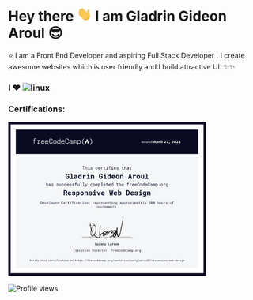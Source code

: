 # Hey there <img src = "https://raw.githubusercontent.com/ABSphreak/ABSphreak/master/gifs/Hi.gif" width = 30px></img> I am Gladrin Gideon Aroul :sunglasses:
:star: I am a Front End Developer and aspiring  Full Stack Developer . I create awesome websites which is user friendly and I build attractive UI.
✨✨
### I :heart: <img alt="linux" src="https://img.shields.io/badge/Linux-FCC624?style=for-the-badge&logo=linux&logoColor=black"/>

### Certifications:
<img src = "https://github.com/Gladrin22/Gladrin22/blob/main/Fcc_Responsive_web_design.png" width = 400px>

![Profile views](https://gpvc.arturio.dev/Gladrin22)

